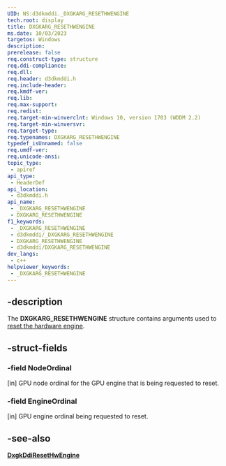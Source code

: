 ```yaml
---
UID: NS:d3dkmddi._DXGKARG_RESETHWENGINE
tech.root: display
title: DXGKARG_RESETHWENGINE
ms.date: 10/03/2023
targetos: Windows
description: 
prerelease: false
req.construct-type: structure
req.ddi-compliance: 
req.dll: 
req.header: d3dkmddi.h
req.include-header: 
req.kmdf-ver: 
req.lib: 
req.max-support: 
req.redist: 
req.target-min-winverclnt: Windows 10, version 1703 (WDDM 2.2)
req.target-min-winversvr: 
req.target-type: 
req.typenames: DXGKARG_RESETHWENGINE
typedef_isUnnamed: false
req.umdf-ver: 
req.unicode-ansi: 
topic_type:
 - apiref
api_type:
 - HeaderDef
api_location:
 - d3dkmddi.h
api_name:
 - _DXGKARG_RESETHWENGINE
 - DXGKARG_RESETHWENGINE
f1_keywords:
 - _DXGKARG_RESETHWENGINE
 - d3dkmddi/_DXGKARG_RESETHWENGINE
 - DXGKARG_RESETHWENGINE
 - d3dkmddi/DXGKARG_RESETHWENGINE
dev_langs:
 - c++
helpviewer_keywords:
 - _DXGKARG_RESETHWENGINE
---
```


## -description

The **DXGKARG_RESETHWENGINE** structure contains arguments used to [reset the hardware engine](nc-d3dkmddi-dxgkddi_resethwengine.md).

## -struct-fields

### -field NodeOrdinal

[in] GPU node ordinal for the GPU engine that is being requested to reset.

### -field EngineOrdinal

[in] GPU engine ordinal being requested to reset.

## -see-also

[**DxgkDdiResetHwEngine**](nc-d3dkmddi-dxgkddi_resethwengine.md)
